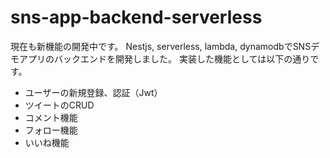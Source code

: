 # sns-app-backend-serverless
現在も新機能の開発中です。
Nestjs, serverless, lambda, dynamodbでSNSデモアプリのバックエンドを開発しました。
実装した機能としては以下の通りです。
 - ユーザーの新規登録、認証（Jwt） 
 - ツイートのCRUD
 - コメント機能
 - フォロー機能
 - いいね機能
